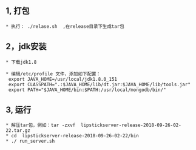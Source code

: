 ## 1, 打包

    * 执行： ./relase.sh  ,在release目录下生成tar包

## 2，jdk安装

    * 下载jdk1.8

    * 编辑/etc/profile 文件，添加如下配置：
     export JAVA_HOME=/usr/local/jdk1.8.0_151
     export CLASSPATH=".:$JAVA_HOME/lib/dt.jar:$JAVA_HOME/lib/tools.jar"
     export PATH="$JAVA_HOME/bin:$PATH:/usr/local/mongodb/bin/"


## 3, 运行
    * 解压tar包，例如：tar -zxvf  lipstickserver-release-2018-09-26-02-22.tar.gz
    * cd  lipstickserver-release-2018-09-26-02-22/bin
    * ./ run_server.sh

